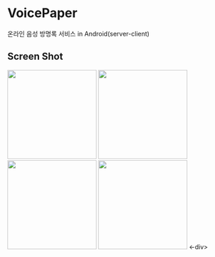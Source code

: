 # VoicePaper
온라인 음성 방명록 서비스 in Android(server-client)

Screen Shot
-------------
<div>
<img width="200" src="https://user-images.githubusercontent.com/45632773/73134429-c6473f80-4079-11ea-8a17-a0618d4ead07.png">
<img width="200" src="https://user-images.githubusercontent.com/45632773/73134431-ce06e400-4079-11ea-8592-41561dc7531a.png">
<img width="200" src="https://user-images.githubusercontent.com/45632773/73134434-d52df200-4079-11ea-8f2d-acbc9590f831.png">
<img width="200" src="https://user-images.githubusercontent.com/45632773/73134439-e414a480-4079-11ea-85c1-b9ad8f011bec.png">  
<-div>
